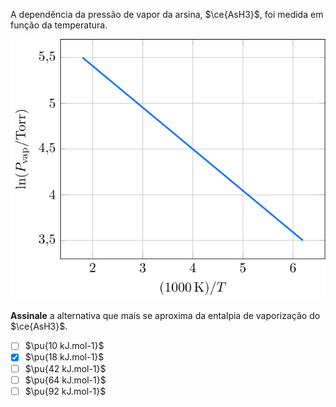 A dependência da pressão de vapor da arsina, $\ce{AsH3}$, foi medida em função da temperatura.

![ln(P) por 1/T](2D08-1P.svg)

**Assinale** a alternativa que mais se aproxima da entalpia de vaporização do $\ce{AsH3}$.

- [ ] $\pu{10 kJ.mol-1}$
- [x] $\pu{18 kJ.mol-1}$
- [ ] $\pu{42 kJ.mol-1}$
- [ ] $\pu{64 kJ.mol-1}$
- [ ] $\pu{92 kJ.mol-1}$
